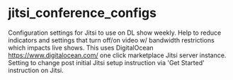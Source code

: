 # jitsi_conference_configs
Configuration settings for Jitsi to use on DL show weekly. Help to reduce indicators and settings that turn off/on video w/ bandwidth restrictions which impacts live shows.
This uses DigitalOcean https://www.digitalocean.com/ one click marketplace Jitsi server instance. Setting to change post initial Jitsi setup instruction via 'Get Started' instruction on Jitsi. 

